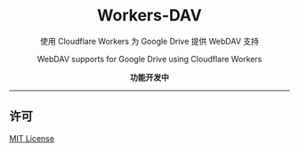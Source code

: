 <h1 align="center">Workers-DAV</h1>
<p align="center">使用 Cloudflare Workers 为 Google Drive 提供 WebDAV 支持</p>
<p align="center">WebDAV supports for Google Drive using Cloudflare Workers</p>
<p align="center"><b>功能开发中</b></p>

----

## 许可

[MIT License](LICENSE)